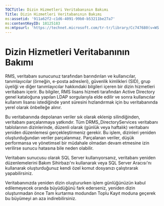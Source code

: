 ```yaml
---
TOCTitle: Dizin Hizmetleri Veritabanının Bakımı
Title: Dizin Hizmetleri Veritabanının Bakımı
ms:assetid: '911a62f2-c1d6-4091-99b0-b53211be27a7'
ms:contentKeyID: 18125183
ms:mtpsurl: 'https://technet.microsoft.com/tr-tr/library/Cc747680(v=WS.10)'
---
```


Dizin Hizmetleri Veritabanının Bakımı
=====================================

RMS, veritabanı sunucunuz tarafından barındırılan ve kullanıcılar, tanımlayıcılar (örneğin, e-posta adresleri), güvenlik kimlikleri (SID), grup üyeliği ve diğer tanımlayıcılar hakkındaki bilgileri içeren bir dizin hizmetleri veritabanı içerir. Bu bilgiler, RMS lisans hizmeti tarafından Active Directory genel kataloğuna yapılan LDAP sorgularıyla elde edilir ve sonra kullanıcılar kullanım lisansı istediğinde yanıt süresini hızlandırmak için bu veritabanında yerel olarak önbelleğe alınır.

Bu veritabanında depolanan veriler sık olarak eklenip silindiğinden, veritabanı parçalanmaya yatkındır. Tüm DRMS\_DirectoryServices veritabanı tablolarının dizinlerinde, düzenli olarak (günlük veya haftalık) veritabanı yeniden düzenlemesi gerçekleştirmeniz gerekir. Bu işlem, dizinleri yeniden oluşturduğundan veriler parçalanmaz. Parçalanan veriler, düşük performansa ve yönetimsel bir müdahale olmadan devam etmesine izin verilirse sunucu hatasına bile neden olabilir.

Veritabanı sunucusu olarak SQL Server kullanıyorsanız, veritabanı yeniden düzenlemelerini Bakım Sihirbazı'nı kullanarak veya SQL Server Aracısı'nı kullanarak oluşturduğunuz kendi özel komut dosyanızı çalıştırarak yapabilirsiniz.

Veritabanınızda yeniden dizin oluştururken işlem günlüğünüzün kabul edilemeyecek oranda büyüdüğünü fark ederseniz, yeniden dizin oluşturmadan önce Tam kurtarma modundan Toplu Kayıt moduna geçerek bu büyümeyi an aza indirebilirsiniz.

